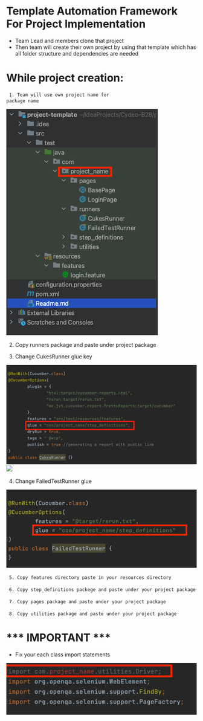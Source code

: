 # Template Automation Framework For Project Implementation

-  Team Lead and members clone that project
-  Then team will create their own project by using that template which has all folder structure and dependencies
   are needed


# While project creation:

     1. Team will use own project name for
    package name

![img.png](Template_File/img.png)
    

2. Copy runners package and paste under project package

3. Change CukesRunner glue key

![img_1.png](Template_File/img_1.png)![](template-files/cukes_glue.png)

4. Change FailedTestRunner glue

![img_2.png](Template_File/img_2.png)


     5. Copy features directory paste in your resources directory
 
     6. Copy step_definitions packege and paste under your project package

     7. Copy pages package and paste under your project package

     8. Copy utilities package and paste under your project package


# *** IMPORTANT ***

- Fix your each class import statements


![img_3.png](Template_File/img_3.png)
